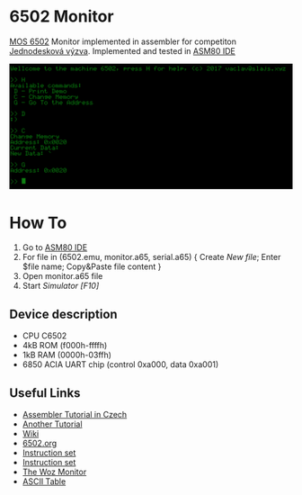 # 6502 Monitor

[MOS 6502](https://en.wikipedia.org/wiki/MOS_Technology_6502) Monitor implemented in assembler for competiton [Jednodesková výzva](https://retrocip.cz/jednodeskova-vyzva-prvni-kolo/). Implemented and tested in [ASM80 IDE](http://www.asm80.com/)

![screenshot](https://github.com/VelkyVenik/6502-monitor/raw/master/screen.png)


# How To
1. Go to [ASM80 IDE](http://www.asm80.com/)
1. For file in (6502.emu, monitor.a65, serial.a65) { Create _New file_; Enter $file name; Copy&Paste file content }
1. Open monitor.a65 file
1. Start _Simulator [F10]_

## Device description
- CPU C6502
- 4kB ROM (f000h-ffffh)
- 1kB RAM (0000h-03ffh)
- 6850 ACIA UART chip (control 0xa000, data 0xa001)

## Useful Links
- [Assembler Tutorial in Czech](https://strojak.cz/category/assembler/6502/)
- [Another Tutorial](https://skilldrick.github.io/easy6502/)
- [Wiki](https://en.wikipedia.org/wiki/MOS_Technology_6502)
- [6502.org](http://6502.org)
- [Instruction set](http://www.6502.org/tutorials/6502opcodes.html)
- [Instruction set](http://www.obelisk.me.uk/6502/reference.html)
- [The Woz Monitor](http://www.sbprojects.net/projects/apple1/wozmon.php)
- [ASCII Table](http://www.asciitable.com)
